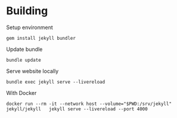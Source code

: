 # Building
Setup environment

    gem install jekyll bundler

Update bundle

    bundle update

Serve website locally

    bundle exec jekyll serve --livereload

With Docker

    docker run --rm -it --network host --volume="$PWD:/srv/jekyll" jekyll/jekyll   jekyll serve --livereload --port 4000
